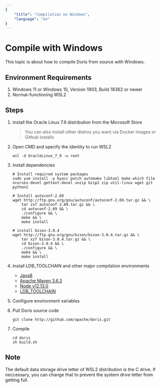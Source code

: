 ```yaml
---
{
    "title": "Compilation on Windows",
    "language": "en"
}
---
```


<!--
Licensed to the Apache Software Foundation (ASF) under one
or more contributor license agreements. See the NOTICE file
distributed with this work for additional information
regarding copyright ownership. The ASF licenses this file
to you under the Apache License, Version 2.0 (the
"License"); you may not use this file except in compliance
with the License. You may obtain a copy of the License at

   http://www.apache.org/licenses/LICENSE-2.0

Unless required by applicable law or agreed to in writing,
software distributed under the License is distributed on an
"AS IS" BASIS, WITHOUT WARRANTIES OR CONDITIONS OF ANY
KIND, either express or implied. See the License for the
specific language governing permissions and limitations
under the License.
-->

# Compile with Windows 

This topic is about how to compile Doris from source with Windows.

## Environment Requirements

1. Windows 11 or Windows 10, Version 1903, Build 18362 or newer
2. Normal-functioning WSL2

## Steps

1. Install the Oracle Linux 7.9 distribution from the Microsoft Store

   > You can also install other distros you want via Docker images or Github installs

2. Open CMD and specify the identity to run WSL2

    ```shell
    wsl -d OracleLinux_7_9 -u root
    ```

3. Install dependencies

    ```shell
    # Install required system packages
    sudo yum install -y byacc patch automake libtool make which file ncurses-devel gettext-devel unzip bzip2 zip util-linux wget git python2
      
    # Install autoconf-2.69
    wget http://ftp.gnu.org/gnu/autoconf/autoconf-2.69.tar.gz && \
        tar zxf autoconf-2.69.tar.gz && \
        cd autoconf-2.69 && \
        ./configure && \
        make && \
        make install
      
    # install bison-3.0.4
    wget http://ftp.gnu.org/gnu/bison/bison-3.0.4.tar.gz && \
        tar xzf bison-3.0.4.tar.gz && \
        cd bison-3.0.4 && \
        ./configure && \
        make && \
        make install
    ```

4. Install LDB_TOOLCHAIN and other major compilation environments

    - [Java8](https://doris-thirdparty-repo.bj.bcebos.com/thirdparty/jdk-8u131-linux-x64.tar.gz)
    - [Apache Maven 3.6.3](https://doris-thirdparty-repo.bj.bcebos.com/thirdparty/apache-maven-3.6.3-bin.tar.gz)
    - [Node v12.13.0](https://doris-thirdparty-repo.bj.bcebos.com/thirdparty/node-v12.13.0-linux-x64.tar.gz)
    - [LDB_TOOLCHAIN](https://github.com/amosbird/ldb_toolchain_gen/releases/download/v0.18/ldb_toolchain_gen.sh)

5. Configure environment variables

6. Pull Doris source code

    ```
    git clone http://github.com/apache/doris.git
    ```

7. Compile

    ```
    cd doris
    sh build.sh
    ```
## Note

The default data storage drive letter of WSL2 distribution is the C drive. If neccessary, you can change that to prevent the system drive letter from getting full.
